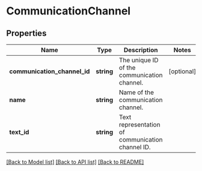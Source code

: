 # CommunicationChannel

## Properties
Name | Type | Description | Notes
------------ | ------------- | ------------- | -------------
**communication_channel_id** | **string** | The unique ID of the communication channel. | [optional] 
**name** | **string** | Name of the communication channel. | 
**text_id** | **string** | Text representation of communication channel ID. | 

[[Back to Model list]](../../README.md#documentation-for-models) [[Back to API list]](../../README.md#documentation-for-api-endpoints) [[Back to README]](../../README.md)

